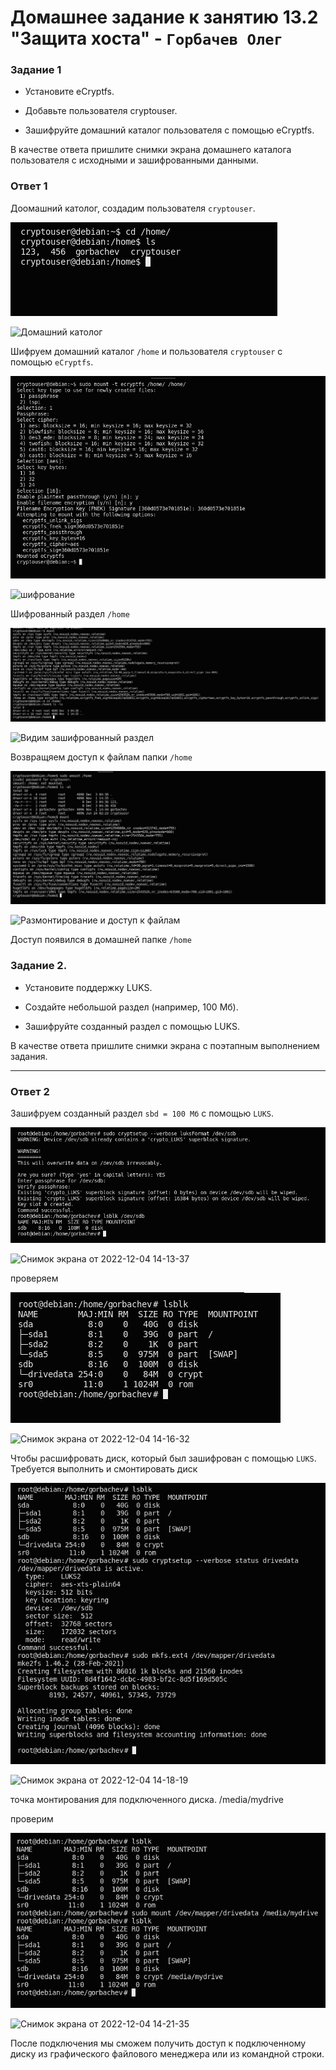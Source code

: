 # Домашнее задание к занятию 13.2 "Защита хоста" - `Горбачев Олег`

### Задание 1
* Установите eCryptfs.

* Добавьте пользователя cryptouser.

* Зашифруйте домашний каталог пользователя с помощью eCryptfs.

В качестве ответа пришлите снимки экрана домашнего каталога пользователя с исходными и зашифрованными данными.

### Ответ 1

Доомашний католог, создадим пользователя `cryptouser`.

![1-1](./13.2-1-001.jpg)

![Домашний католог](https://user-images.githubusercontent.com/94833070/205437175-0658f5fa-f5e3-4188-9714-648e29d1313f.png)


Шифруем домашний каталог `/home` и пользователя `cryptouser` с помощью `eCryptfs`.

![1-2](./13.2-1-002.jpg)

![шифрование](https://user-images.githubusercontent.com/94833070/205437182-e450d529-e1d3-4d6d-a201-708b95e9721e.png)


Шифрованный раздел `/home`

![1-3](./13.2-1-003.jpg)

![Видим зашифрованный раздел](https://user-images.githubusercontent.com/94833070/205437047-bc24c9ed-a51c-45a5-9dae-b42b999071ed.png)

Возвращяем доступ к файлам папки `/home` 

![1-4](./13.2-1-004.jpg)

![Размонтирование и доступ к файлам](https://user-images.githubusercontent.com/94833070/205437191-dcd34637-63e7-450f-bb6e-c82bd99ebf1f.png)


Доступ появился в домашней папке `/home`

### Задание 2.
* Установите поддержку LUKS.

* Создайте небольшой раздел (например, 100 Мб).

* Зашифруйте созданный раздел с помощью LUKS.

В качестве ответа пришлите снимки экрана с поэтапным выполнением задания.

___
### Ответ 2

Зашифруем созданный раздел `sbd = 100 Мб` с помощью `LUKS`.

![2-1](./13.2-2-001.jpg)

![Снимок экрана от 2022-12-04 14-13-37](https://user-images.githubusercontent.com/94833070/205483850-f60543aa-c30c-4aca-b750-77e1d16a0512.png)

проверяем 

![2-2](./13.2-2-002.jpg)

![Снимок экрана от 2022-12-04 14-16-32](https://user-images.githubusercontent.com/94833070/205483878-e0a019b6-4114-42ab-9587-ecd58d918f24.png)


Чтобы расшифровать диск, который был зашифрован с помощью `LUKS`. Требуется выполнить и смонтировать диск 

![2-3](./13.2-2-003.jpg)

![Снимок экрана от 2022-12-04 14-18-19](https://user-images.githubusercontent.com/94833070/205483958-d6a9fde7-ef7e-4e0e-9a36-277a61535150.png)

точка монтирования для подключенного диска.  /media/mydrive 

проверим

![2-4](./13.2-2-004.jpg)

![Снимок экрана от 2022-12-04 14-21-35](https://user-images.githubusercontent.com/94833070/205484139-34fead3b-d96b-40c7-b144-371725916810.png)

После подключения мы сможем получить доступ к подключенному диску из графического файлового менеджера или из командной строки.
